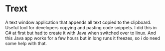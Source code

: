 # Trext
A text window application that appends all text copied to the clipboard. 
Useful tool for developers copying and pasting code snippets.
I did this in C# at first but had to create it with Java when switched over to linux.
And this Java app works for a few hours but in long runs it freezes,
so i do need some help with that.
